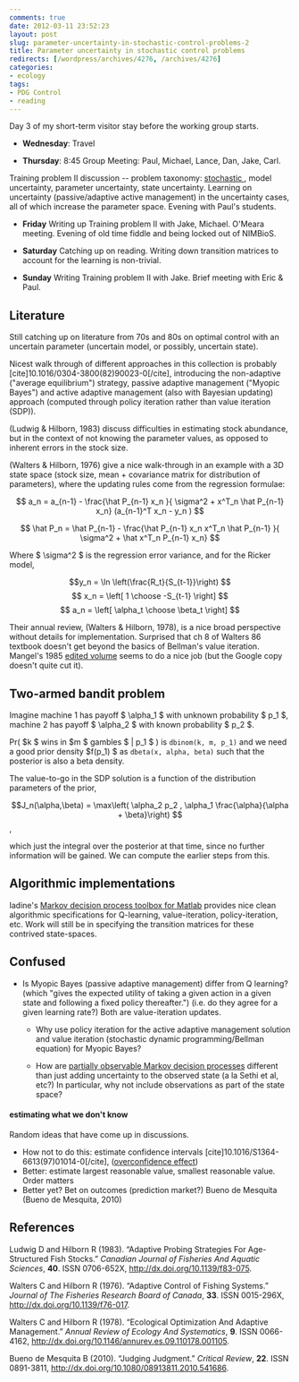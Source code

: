 ```yaml
---
comments: true
date: 2012-03-11 23:52:23
layout: post
slug: parameter-uncertainty-in-stochastic-control-problems-2
title: Parameter uncertainty in stochastic control problems
redirects: [/wordpress/archives/4276, /archives/4276]
categories:
- ecology
tags:
- PDG Control
- reading
---
```


Day 3 of my short-term visitor stay before the working group starts.





  * **Wednesday**: Travel


  * **Thursday**: 8:45 Group Meeting: Paul, Michael, Lance, Dan, Jake, Carl.  

Training problem II discussion -- problem taxonomy: [stochastic ](www.carlboettiger.info/archives/3248), model uncertainty, parameter uncertainty, state uncertainty.  Learning on uncertainty (passive/adaptive active management) in the uncertainty cases, all of which increase the parameter space.  Evening with Paul's students.  


  * **Friday** Writing up Training problem II with Jake, Michael.  O'Meara meeting.  Evening of old time fiddle and being locked out of NIMBioS.  


  * **Saturday** Catching up on reading. Writing down transition matrices to account for the learning is non-trivial.


  * **Sunday** Writing Training problem II with Jake.  Brief meeting with Eric & Paul.  





## Literature



Still catching up on literature from 70s and 80s on optimal control with an uncertain parameter (uncertain model, or possibly, uncertain state).

﻿Nicest walk through of different approaches in this collection is probably [cite]10.1016/0304-3800(82)90023-0[/cite], introducing the non-adaptive ("average equilibrium") strategy, passive adaptive management ("Myopic Bayes") and active adaptive management (also with Bayesian updating) approach (computed through policy iteration rather than value iteration (SDP)).

(Ludwig & Hilborn, 1983) discuss difficulties in estimating stock abundance, but in the context of not knowing the parameter values, as opposed to inherent errors in the stock size.

(Walters & Hilborn, 1976) give a nice walk-through in an example with a 3D state space (stock size, mean + covariance matrix for distribution of parameters), where the updating rules come from the regression formulae:

$$ a_n = a_{n-1} - \frac{\hat P_{n-1} x_n }{ \sigma^2 + x^T_n \hat P_{n-1} x_n} (a_{n-1}^T x_n - y_n ) $$

$$ \hat P_n = \hat P_{n-1} - \frac{\hat P_{n-1} x_n x^T_n \hat P_{n-1} }{ \sigma^2 + \hat x^T_n P_{n-1} x_n} $$

Where $ \sigma^2 $ is the regression error variance, and for the Ricker model,



$$y_n = \ln \left(\frac{R_t}{S_{t-1}}\right) $$
$$ x_n = \left[ 1 \choose -S_{t-1} \right] $$
$$ a_n = \left[ \alpha_t \choose \beta_t \right] $$



Their annual review, (Walters & Hilborn, 1978), is a nice broad perspective without details for implementation.  Surprised that ch 8 of Walters 86 textbook doesn't get beyond the basics of Bellman's value iteration.  Mangel's 1985 [edited volume](http://www.amazon.com/Decision-uncertain-resource-Mathematics-Engineering/dp/0124687202/ref=ntt_at_ep_dpt_3) seems to do a nice job (but the Google copy doesn't quite cut it).



## Two-armed bandit problem



Imagine machine 1 has payoff $ \alpha_1 $ with unknown probability $ p_1 $, machine 2 has payoff $ \alpha_2 $ with known probability $ p_2 $.



Pr( $k $ wins in $m $ gambles $ | p_1 $ ) is `dbinom(k, m, p_1)`
and we need a good prior density $f(p_1) $ as `dbeta(x, alpha, beta)` 
such that the posterior is also a beta density.



The value-to-go in the SDP solution is a function of the distribution parameters of the prior,

$$J_n(\alpha,\beta) = \max\left( \alpha_2 p_2 , \alpha_1 \frac{\alpha}{\alpha + \beta}\right) $$,



which just the integral over the posterior at that time, since no further information will be gained.
We can compute the earlier steps from this.





## Algorithmic implementations



Iadine's [Markov decision process toolbox for Matlab](http://www.inra.fr/mia/T//MDPtoolbox/index_category.html) provides nice clean algorithmic specifications for Q-learning, value-iteration, policy-iteration, etc.  Work will still be in specifying the transition matrices for these contrived state-spaces.



## Confused







  * Is Myopic Bayes (passive adaptive management) differ from Q learning? (which "gives the expected utility of taking a given action in a given state and following a fixed policy thereafter.") (i.e. do they agree for a given learning rate?)  Both are value-iteration updates.



    * Why use policy iteration for the active adaptive management solution and value iteration (stochastic dynamic programming/Bellman equation) for Myopic Bayes?


    * How are [partially observable Markov decision processes](http://en.wikipedia.org/wiki/Partially_observable_Markov_decision_process) different than just adding uncertainty to the observed state (a la Sethi et al, etc?)  In particular, why not include observations as part of the state space?







#### estimating what we don't know





Random ideas that have come up in discussions.
 * How not to do this: estimate confidence intervals [cite]10.1016/S1364-6613(97)01014-0[/cite], ([overconfidence effect](http://en.wikipedia.org/wiki/Overconfidence_effect))
 * Better: estimate largest reasonable value, smallest reasonable value.  Order matters
 * Better yet? Bet on outcomes (prediction market?)
Bueno de Mesquita (Bueno de Mesquita, 2010)



## References

<p>Ludwig D and Hilborn R (1983).
&ldquo;Adaptive Probing Strategies For Age-Structured Fish Stocks.&rdquo;
<EM>Canadian Journal of Fisheries And Aquatic Sciences</EM>, <B>40</B>.
ISSN 0706-652X, <a href="http://dx.doi.org/10.1139/f83-075">http://dx.doi.org/10.1139/f83-075</a>.
<p>Walters C and Hilborn R (1976).
&ldquo;Adaptive Control of Fishing Systems.&rdquo;
<EM>Journal of The Fisheries Research Board of Canada</EM>, <B>33</B>.
ISSN 0015-296X, <a href="http://dx.doi.org/10.1139/f76-017">http://dx.doi.org/10.1139/f76-017</a>.
<p>Walters C and Hilborn R (1978).
&ldquo;Ecological Optimization And Adaptive Management.&rdquo;
<EM>Annual Review of Ecology And Systematics</EM>, <B>9</B>.
ISSN 0066-4162, <a href="http://dx.doi.org/10.1146/annurev.es.09.110178.001105">http://dx.doi.org/10.1146/annurev.es.09.110178.001105</a>.
<p>Bueno de Mesquita B (2010).
&ldquo;Judging Judgment.&rdquo;
<EM>Critical Review</EM>, <B>22</B>.
ISSN 0891-3811, <a href="http://dx.doi.org/10.1080/08913811.2010.541686">http://dx.doi.org/10.1080/08913811.2010.541686</a>.
